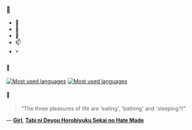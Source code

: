 ### 👋

- 🔭
- 🌱
- 💬
- 📫
- ⚡

#### 🧏

[![Most used languages](https://github-readme-stats-aynah.vercel.app/api/top-langs/?username=aynh&theme=solarized-dark&langs_count=6&layout=compact&hide_title=true)](https://github.com/anuraghazra/github-readme-stats#gh-dark-mode-only)
[![Most used languages](https://github-readme-stats-aynah.vercel.app/api/top-langs/?username=aynh&theme=solarized-light&langs_count=6&layout=compact&hide_title=true)](https://github.com/anuraghazra/github-readme-stats#gh-light-mode-only)

#### 💬

> "The three pleasures of life are 'eating', 'bathing' and 'sleeping'!!"

&mdash; [**Girl**](https://myanimelist.net/character.php?q=Girl&cat=character), [**Tabi ni Deyou Horobiyuku Sekai no Hate Made**](https://myanimelist.net/search/all?q=Tabi%20ni%20Deyou%20Horobiyuku%20Sekai%20no%20Hate%20Made&cat=all)
